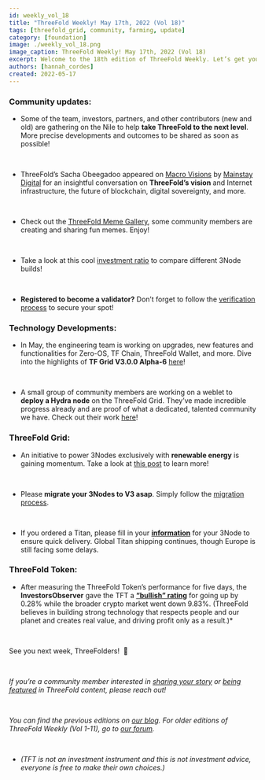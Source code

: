 ```yaml
---
id: weekly_vol_18
title: "ThreeFold Weekly! May 17th, 2022 (Vol 18)"
tags: [threefold_grid, community, farming, update]
category: [foundation]
image: ./weekly_vol_18.png
image_caption: ThreeFold Weekly! May 17th, 2022 (Vol 18)
excerpt: Welcome to the 18th edition of ThreeFold Weekly. Let’s get you up to speed on last week’s most important happenings.
authors: [hannah_cordes]
created: 2022-05-17
---
```


### Community updates:

* Some of the team, investors, partners, and other contributors (new and old) are gathering on the Nile to help **take ThreeFold to the next level**. More precise developments and outcomes to be shared as soon as possible!

<br/>

* ThreeFold’s Sacha Obeegadoo appeared on [Macro Visions](https://mainstaydigital.com/verticals/macro-visions/macro-visions-doing-to-the-internet-what-bitcoin-did-to-money-with-sacha-obeegadoo/) by [Mainstay Digital](https://www.mainstaydigital.com/) for an insightful conversation on **ThreeFold’s vision** and Internet infrastructure, the future of blockchain, digital sovereignty, and more.

<br/>

* Check out the [ThreeFold Meme Gallery](https://forum.threefold.io/t/threefold-meme-gallery/2811), some community members are creating and sharing fun memes. Enjoy!

<br/>

* Take a look at this cool [investment ratio](https://forum.threefold.io/t/diy-3node-investment-ratio/2834?u=hannahcordes) to compare different 3Node builds!

<br/>

* **Registered to become a validator?** Don’t forget to follow the [verification process](https://forum.threefold.io/t/the-threefold-validators-verification-process/2276) to secure your spot!

### Technology Developments: 

* In May, the engineering team is working on upgrades, new features and functionalities for Zero-OS, TF Chain, ThreeFold Wallet, and more. Dive into the highlights of **TF Grid V3.0.0 Alpha-6** [here](https://forum.threefold.io/t/threefold-product-updates-tfgrid-v3-a-6-plan-may-2022/2808?u=hannahcordes)!

<br/>

* A small group of community members are working on a weblet to **deploy a Hydra node** on the ThreeFold Grid. They’ve made incredible progress already and are proof of what a dedicated, talented community we have. Check out their work [here](https://forum.threefold.io/t/grant-suggestion-deploy-a-hydra-node-on-tfgrid/2493/30)!

### ThreeFold Grid:

* An initiative to power 3Nodes exclusively with **renewable energy** is gaining momentum. Take a look at [this post](https://forum.threefold.io/t/distributed-farming-with-unsteady-renewable-energy/2151?u=hannahcordes) to learn more!

<br/>

* Please **migrate your 3Nodes to V3 asap**. Simply follow the [migration process](https://forum.threefold.io/t/farming-migration-grid-v2-v3/2143?u=hannahcordes).

<br/>

* If you ordered a Titan, please fill in your **[information](https://forum.threefold.io/t/creating-your-v3-farm-required-for-open-unshipped-orders/2144)** for your 3Node to ensure quick delivery. Global Titan shipping continues, though Europe is still facing some delays.

### ThreeFold Token:

* After measuring the ThreeFold Token’s performance for five days, the **InvestorsObserver** gave the TFT a **[“bullish” rating](https://www.investorsobserver.com/news/crypto-update/threefold-tft-rises-0-28-wednesday-whats-next-for-this-bullish-rated-crypto)** for going up by 0.28% while the broader crypto market went down 9.83%. (ThreeFold believes in building strong technology that respects people and our planet and creates real value, and driving profit only as a result.)*

<br/>

See you next week, ThreeFolders!  🙌 

<br/>

*If you’re a community member interested in [sharing your story](https://forum.threefold.io/t/looking-for-farmer-stories-to-share-with-the-world/2398?u=hannahcordes) or [being featured](https://forum.threefold.io/t/looking-for-people-to-feature-in-threefold-content-its-super-simple/2636/3) in ThreeFold content, please reach out!*

<br/>

*You can find the previous editions on [our blog](https://threefold.io/blog). For older editions of ThreeFold Weekly (Vol 1-11), go to [our forum](https://forum.threefold.io/c/ecosystem-developments/41).*

<br/>

 * *(TFT is not an investment instrument and this is not investment advice, everyone is free to make their own choices.)*
